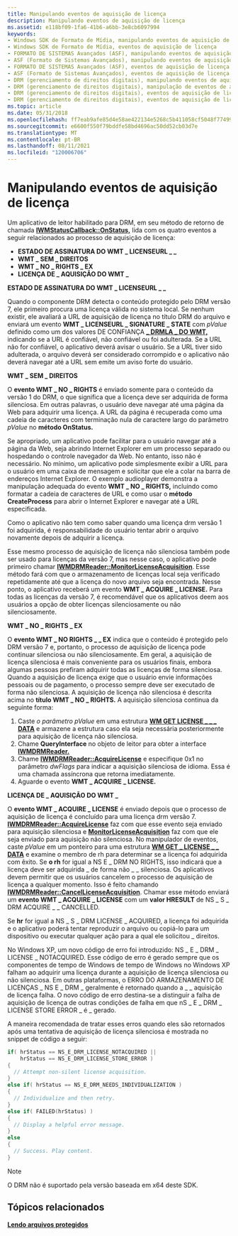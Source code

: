 ```yaml
---
title: Manipulando eventos de aquisição de licença
description: Manipulando eventos de aquisição de licença
ms.assetid: e118bf09-1fa6-41b6-a6bb-3e8cb6097994
keywords:
- Windows SDK de Formato de Mídia, manipulando eventos de aquisição de licença
- Windows SDK de Formato de Mídia, eventos de aquisição de licença
- FORMATO DE SISTEMAS Avançados (ASF), manipulando eventos de aquisição de licença
- ASF (Formato de Sistemas Avançados), manipulando eventos de aquisição de licença
- FORMATO DE SISTEMAS Avançados (ASF), eventos de aquisição de licença
- ASF (Formato de Sistemas Avançados), eventos de aquisição de licença
- DRM (gerenciamento de direitos digitais), manipulando eventos de aquisição de licença
- DRM (gerenciamento de direitos digitais), manipulação de eventos de aquisição de licença
- DRM (gerenciamento de direitos digitais), eventos de aquisição de licença
- DRM (gerenciamento de direitos digitais), eventos de aquisição de licença
ms.topic: article
ms.date: 05/31/2018
ms.openlocfilehash: ff7eab9afe85d4e58ae422134e5268c5b411058cf5048f774994b0cc02b173fd
ms.sourcegitcommit: e6600f550f79bddfe58bd4696ac50dd52cb03d7e
ms.translationtype: MT
ms.contentlocale: pt-BR
ms.lasthandoff: 08/11/2021
ms.locfileid: "120006706"
---
```

# <a name="handling-license-acquisition-events"></a>Manipulando eventos de aquisição de licença

Um aplicativo de leitor habilitado para DRM, em seu método de retorno de chamada [**IWMStatusCallback::OnStatus,**](/previous-versions/windows/desktop/api/Wmsdkidl/nf-wmsdkidl-iwmstatuscallback-onstatus) lida com os quatro eventos a seguir relacionados ao processo de aquisição de licença:

-   **ESTADO DE ASSINATURA DO WMT \_ LICENSEURL \_ \_**
-   **WMT \_ SEM \_ DIREITOS**
-   **WMT \_ NO \_ RIGHTS \_ EX**
-   **LICENÇA DE \_ AQUISIÇÃO DO WMT \_**

**ESTADO DE ASSINATURA DO WMT \_ LICENSEURL \_ \_**

Quando o componente DRM detecta o conteúdo protegido pelo DRM versão 7, ele primeiro procura uma licença válida no sistema local. Se nenhum existir, ele avaliará a URL de aquisição de licença no título DRM do arquivo e enviará um evento **WMT \_ LICENSEURL \_ SIGNATURE \_ STATE** com *pValue* definido como um dos valores DE CONFIANÇA [**\_ DRMLA \_ DO WMT,**](/previous-versions/windows/desktop/api/wmsdkidl/ne-wmsdkidl-wmt_drmla_trust) indicando se a URL é confiável, não confiável ou foi adulterada. Se a URL não for confiável, o aplicativo deverá avisar o usuário. Se a URL tiver sido adulterada, o arquivo deverá ser considerado corrompido e o aplicativo não deverá navegar até a URL sem emite um aviso forte do usuário.

**WMT \_ SEM \_ DIREITOS**

O **evento WMT \_ NO \_ RIGHTS** é enviado somente para o conteúdo da versão 1 do DRM, o que significa que a licença deve ser adquirida de forma silenciosa. Em outras palavras, o usuário deve navegar até uma página da Web para adquirir uma licença. A URL da página é recuperada como uma cadeia de caracteres com terminação nula de caractere largo do parâmetro *pValue* no **método OnStatus.**

Se apropriado, um aplicativo pode facilitar para o usuário navegar até a página da Web, seja abrindo Internet Explorer em um processo separado ou hospedando o controle navegador da Web. No entanto, isso não é necessário. No mínimo, um aplicativo pode simplesmente exibir a URL para o usuário em uma caixa de mensagem e solicitar que ele a colar na barra de endereços Internet Explorer. O exemplo audioplayer demonstra a manipulação adequada do evento **WMT \_ NO \_ RIGHTS,** incluindo como formatar a cadeia de caracteres de URL e como usar o **método CreateProcess** para abrir o Internet Explorer e navegar até a URL especificada.

Como o aplicativo não tem como saber quando uma licença drm versão 1 foi adquirida, é responsabilidade do usuário tentar abrir o arquivo novamente depois de adquirir a licença.

Esse mesmo processo de aquisição de licença não silenciosa também pode ser usado para licenças da versão 7, mas nesse caso, o aplicativo pode primeiro chamar [**IWMDRMReader::MonitorLicenseAcquisition**](/previous-versions/windows/desktop/api/Wmsdkidl/nf-wmsdkidl-iwmdrmreader-monitorlicenseacquisition). Esse método fará com que o armazenamento de licenças local seja verificado repetidamente até que a licença do novo arquivo seja encontrada. Nesse ponto, o aplicativo receberá um evento **WMT \_ ACQUIRE \_ LICENSE.** Para todas as licenças da versão 7, é recomendável que os aplicativos deem aos usuários a opção de obter licenças silenciosamente ou não silenciosamente.

**WMT \_ NO \_ RIGHTS \_ EX**

O **evento WMT \_ NO RIGHTS \_ \_ EX** indica que o conteúdo é protegido pelo DRM versão 7 e, portanto, o processo de aquisição de licença pode continuar silenciosa ou não silenciosamente. Em geral, a aquisição de licença silenciosa é mais conveniente para os usuários finais, embora algumas pessoas prefiram adquirir todas as licenças de forma silenciosa. Quando a aquisição de licença exige que o usuário envie informações pessoais ou de pagamento, o processo sempre deve ser executado de forma não silenciosa. A aquisição de licença não silenciosa é descrita acima no **título WMT \_ NO \_ RIGHTS.** A aquisição silenciosa continua da seguinte forma:

1.  Caste *o parâmetro pValue* em uma estrutura [**WM GET LICENSE \_ \_ \_ DATA**](wm-get-license-data.md) e armazene a estrutura caso ela seja necessária posteriormente para aquisição de licença não silenciosa.
2.  Chame **QueryInterface** no objeto de leitor para obter a interface [**IWMDRMReader.**](/previous-versions/windows/desktop/api/wmsdkidl/nn-wmsdkidl-iwmdrmreader)
3.  Chame [**IWMDRMReader::AcquireLicense**](/previous-versions/windows/desktop/api/Wmsdkidl/nf-wmsdkidl-iwmdrmreader-acquirelicense) e especifique 0x1 no parâmetro *dwFlags* para indicar a aquisição silenciosa de idioma. Essa é uma chamada assíncrona que retorna imediatamente.
4.  Aguarde o evento **WMT \_ ACQUIRE \_ LICENSE.**

**LICENÇA DE \_ AQUISIÇÃO DO WMT \_**

O **evento WMT \_ ACQUIRE \_ LICENSE** é enviado depois que o processo de aquisição de licença é concluído para uma licença drm versão 7. [**IWMDRMReader::AcquireLicense**](/previous-versions/windows/desktop/api/Wmsdkidl/nf-wmsdkidl-iwmdrmreader-acquirelicense) faz com que esse evento seja enviado para aquisição silenciosa e [**MonitorLicenseAcquisition**](/previous-versions/windows/desktop/api/Wmsdkidl/nf-wmsdkidl-iwmdrmreader-monitorlicenseacquisition) faz com que ele seja enviado para aquisição não silenciosa. No manipulador de eventos, caste *pValue* em um ponteiro  para uma estrutura [**WM GET \_ LICENSE \_ \_ DATA**](wm-get-license-data.md) e examine o membro de rh para determinar se a licença foi adquirida com êxito. Se **o rh** for igual a NS E \_ DRM NO RIGHTS, isso indicará que a licença deve ser adquirida \_ de forma não \_ \_ silenciosa. Os aplicativos devem permitir que os usuários cancelem o processo de aquisição de licença a qualquer momento. Isso é feito chamando [**IWMDRMReader::CancelLicenseAcquisition**](/previous-versions/windows/desktop/api/Wmsdkidl/nf-wmsdkidl-iwmdrmreader-cancellicenseacquisition). Chamar esse método enviará um **evento WMT \_ ACQUIRE \_ LICENSE** com um **valor HRESULT** de NS \_ S \_ DRM ACQUIRE \_ \_ CANCELLED.

Se **hr** for igual a NS \_ S \_ DRM LICENSE \_ ACQUIRED, a licença foi adquirida e o aplicativo poderá tentar reproduzir o arquivo ou copiá-lo para um dispositivo ou executar qualquer ação para a qual ele solicitou \_ direitos.

No Windows XP, um novo código de erro foi introduzido: NS \_ E \_ DRM \_ LICENSE \_ NOTACQUIRED. Esse código de erro é gerado sempre que os componentes de tempo de Windows de tempo de Windows no Windows XP falham ao adquirir uma licença durante a aquisição de licença silenciosa ou não silenciosa. Em outras plataformas, o ERRO DO ARMAZENAMENTO DE LICENÇAS \_ NS E \_ DRM \_ geralmente é retornado quando a \_ \_ aquisição de licença falha. O novo código de erro destina-se a distinguir a falha de aquisição de licença de outras condições de falha em que nS \_ E \_ DRM \_ LICENSE STORE ERROR \_ é \_ gerado.

A maneira recomendada de tratar esses erros quando eles são retornados após uma tentativa de aquisição de licença silenciosa é mostrada no snippet de código a seguir:


```C++
if( hrStatus == NS_E_DRM_LICENSE_NOTACQUIRED || 
    hrStatus == NS_E_DRM_LICENSE_STORE_ERROR )
{
  // Attempt non-silent license acquisition.
}
else if( hrStatus == NS_E_DRM_NEEDS_INDIVIDUALIZATION )
{
  // Individualize and then retry.
}
else if( FAILED(hrStatus) )
{
  // Display a helpful error message.
}
else
{
  // Success. Play content.
}
```



> [!Note]  
> O DRM não é suportado pela versão baseada em x64 deste SDK.

 

## <a name="related-topics"></a>Tópicos relacionados

<dl> <dt>

[**Lendo arquivos protegidos**](reading-protected-files.md)
</dt> </dl>

 

 




